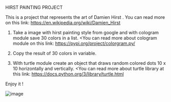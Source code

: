 HIRST PAINTING PROJECT

This is a project that represents the art of Damien Hirst . 
You can read more on this link: https://en.wikipedia.org/wiki/Damien_Hirst

1. Take a image with hirst painting style from google and with cologram module save 30 colors in a list.
<You can read more about cologram module on this link: https://pypi.org/project/colorgram.py/

2. Copy the result of 30 colors in variable.
3. With turtle module create an object that draws random colored dots 10 x 10 horizontally and vertically.
<You can read more about turtle library at this link: https://docs.python.org/3/library/turtle.html

Enjoy it ! 


![image](https://github.com/nvmarzakov/Python/assets/114495254/790c5e6e-9334-49e9-96ff-44d541f69867)

